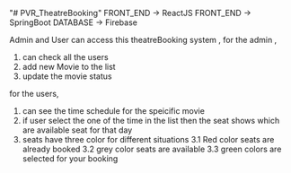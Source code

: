 "# PVR_TheatreBooking" 
FRONT_END  ->  ReactJS 
FRONT_END  ->  SpringBoot
DATABASE   ->  Firebase

Admin and User can access this theatreBooking system ,
for the admin , 
  1. can check all the users 
  2. add new Movie to the list
  3. update the movie status

for the users,
  1. can see the time schedule for the speicific movie
  2. if user select the one of the time in the list then the seat shows which are available seat for that day
  3. seats have three color for different situations
       3.1 Red color seats are already booked
       3.2 grey color seats are available
       3.3 green colors are selected for your booking    
  

